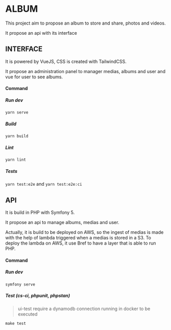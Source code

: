 # ALBUM

This project aim to propose an album to store and share, photos and videos.

It propose an api with its interface

## INTERFACE

It is powered by VueJS, CSS is created with TailwindCSS.

It propose an administration panel to manager medias, albums and user and vue for user to see albums.

#### Command

##### Run dev

`yarn serve`

##### Build

`yarn build`

##### Lint

`yarn lint`

##### Tests

`yarn test:e2e` and `yarn test:e2e:ci`

## API

It is build in PHP with Symfony 5.

It propose an api to manage albums, medias and user.

Actually, it is build to be deployed on AWS, so the ingest of medias is made with the help of lambda triggered when a medias is stored in a S3.
To deploy the lambda on AWS, it use Bref to have a layer that is able to run PHP.

#### Command

##### Run dev

`symfony serve`

##### Test (cs-ci, phpunit, phpstan)

> ui-test require a dynamodb connection running in docker to be executed

`make test`
